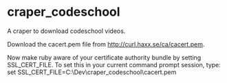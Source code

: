 # craper_codeschool
A craper to download codeschool videos.

Download the cacert.pem file from http://curl.haxx.se/ca/cacert.pem.

Now make ruby aware of your certificate authority bundle by setting SSL_CERT_FILE. To set this in your current command prompt session, type:
set SSL_CERT_FILE=C:\Dev\craper_codeschool\cacert.pem
